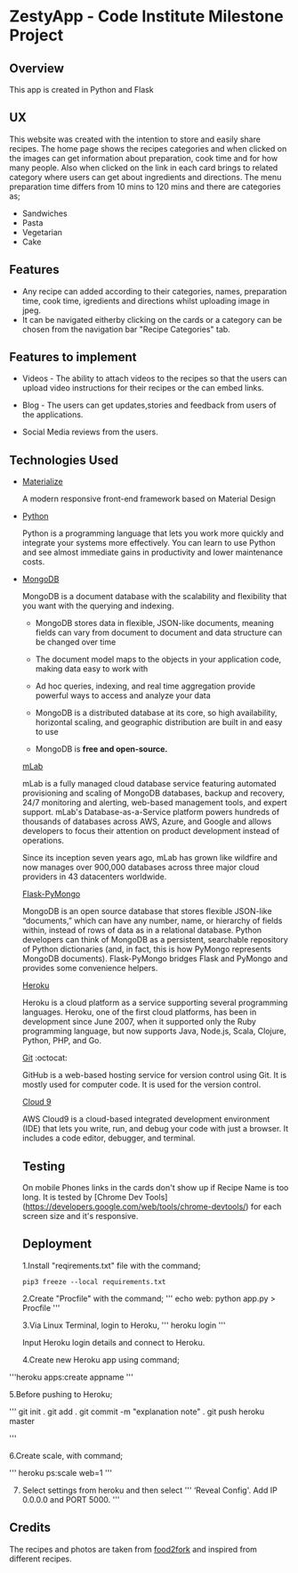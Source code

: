 # ZestyApp - Code Institute Milestone Project #

## Overview ##
This app is created in Python and Flask

## UX ##

This website was created with the intention to store and easily share recipes. The home page shows the recipes categories and when clicked on the images can get information about preparation, cook time and for how many people. Also when clicked on the link in each card brings to related category where users can get about ingredients and directions. The menu preparation time differs from 10 mins to 120 mins and there are categories as;

* Sandwiches
* Pasta
* Vegetarian
* Cake

## Features ##
* Any recipe can added according to their categories, names, preparation time, cook time, igredients and directions whilst uploading image in jpeg.
* It can be navigated eitherby clicking on the cards or a category can be chosen from the navigation bar "Recipe Categories" tab.

## Features to implement ##
 * Videos - The ability to attach videos to the recipes so that the users can upload video instructions for their recipes or the can embed links.

* Blog - The users can get updates,stories and feedback from users of the applications.
* Social Media reviews from the users.

## Technologies Used ##

* [Materialize](https://materializecss.com/)

  A modern responsive front-end framework based on Material Design
 
* [Python](https://www.python.org/) 
  
  Python is a programming language that lets you work more quickly and integrate your systems more effectively.
  You can learn to use Python and see almost immediate gains in productivity and lower maintenance costs.
  
* [MongoDB](https://www.mongodb.com/)

  MongoDB is a document database with the scalability and flexibility that you want with the querying and indexing.
  
  * MongoDB stores data in flexible, JSON-like documents, meaning fields can vary from document to document and data structure can be         changed over time

  * The document model maps to the objects in your application code, making data easy to work with

  * Ad hoc queries, indexing, and real time aggregation provide powerful ways to access and analyze your data

  * MongoDB is a distributed database at its core, so high availability, horizontal scaling, and geographic distribution are built in and     easy to use

  * MongoDB is **free and open-source.** 
  
  [mLab](https://mlab.com)
  
  mLab is a fully managed cloud database service featuring automated provisioning and scaling of MongoDB databases, backup and recovery,     24/7 monitoring and alerting, web-based management tools, and expert support. mLab's Database-as-a-Service platform powers hundreds of     thousands of databases across AWS, Azure, and Google and allows developers to focus their attention on product development instead of     operations.

  Since its inception seven years ago, mLab has grown like wildfire and now manages over 900,000 databases across three major cloud         providers in 43 datacenters worldwide.
  
  [Flask-PyMongo](https://pypi.org/project/Flask-PyMongo/)
  
  MongoDB is an open source database that stores flexible JSON-like “documents,” which can have any number, name, or hierarchy of fields     within, instead of rows of data as in a relational database. Python developers can think of MongoDB as a persistent, searchable           repository of Python dictionaries (and, in fact, this is how PyMongo represents MongoDB documents). Flask-PyMongo bridges Flask and       PyMongo and provides some convenience helpers.
  
  [Heroku](https://heroku.com)
  
  Heroku is a cloud platform as a service supporting several programming languages. Heroku, one of the first cloud platforms, has been in   development since June 2007, when it supported only the Ruby programming language, but now supports Java, Node.js, Scala, Clojure,         Python, PHP, and Go.
  
  [Git](https://github.com/) :octocat:
  
  GitHub is a web-based hosting service for version control using Git. It is mostly used for computer code. It is used for the version       control.
  
  [Cloud 9](https://c9.io)
  
  AWS Cloud9 is a cloud-based integrated development environment (IDE) that lets you write, run, and debug your code with just a browser.   It includes a code editor, debugger, and terminal.
  
  ## Testing ##
  
  On mobile Phones links in the cards don't show up if Recipe Name is too long. It is tested by [Chrome Dev Tools]     (https://developers.google.com/web/tools/chrome-devtools/) for each screen size and it's responsive.
  
  ## Deployment ##
  
  1.Install "reqirements.txt" file with the command;
  
   ```
   pip3 freeze --local requirements.txt
   ```
   
  2.Create "Procfile" with the command;
  '''
  echo web: python app.py > Procfile
  '''
  
  3.Via Linux Terminal, login to Heroku,
  '''
  heroku login
  '''
  
  Input Heroku login details and connect to Heroku.
  
  4.Create new Heroku app using command;
  
 '''heroku apps:create appname 
 '''
  
  5.Before pushing to Heroku;
  
  '''
   git init .
   git add .
   git commit -m "explanation note" .
   git push heroku master
   
   '''
  
  6.Create scale, with command;
  
 
 '''
 heroku ps:scale web=1
 '''
  
  7. Select settings from heroku and then select 
  '''
 ‘Reveal Config'. Add IP 0.0.0.0 and PORT 5000.
  '''
  
  ## Credits ##
  
  The recipes and photos are taken from [food2fork](https://www.food2fork.com) and inspired from different recipes.
  

  
 
  
  
  
  


